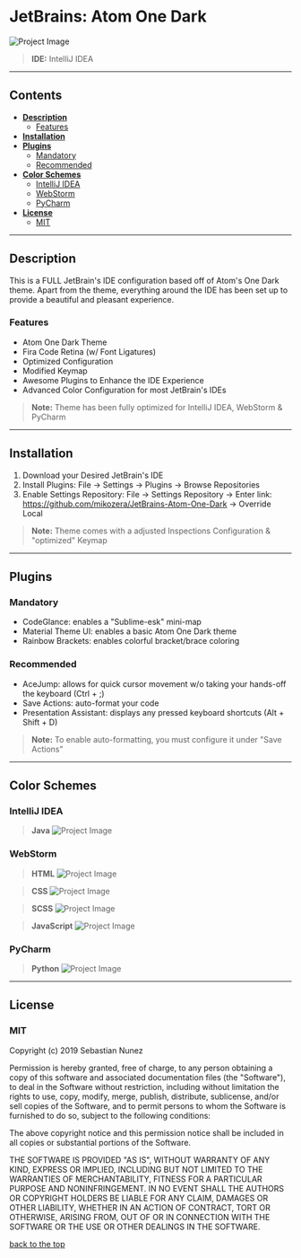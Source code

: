 # JetBrains: Atom One Dark

![Project Image](https://lh3.googleusercontent.com/Jur6OkU-NCzGUConr_g9244Za1Eehvj_rZ3seiNA7Jf1K2i3N8zHA7vm1H19t-vxTFPYKP5taDs70W3kt2eKCeu7NlK00uf25Tc-wg=w1918-h998-rw-no)

> **IDE:** IntelliJ IDEA

---

## **Contents**

- [**Description**](#description)
  - [Features](#features)
- [**Installation**](#installation)
- [**Plugins**](#plugins)
  - [Mandatory](#mandatory)
  - [Recommended](#recommended)
- [**Color Schemes**](#color-schemes)
  - [IntelliJ IDEA](#intellij-idea)
  - [WebStorm](#webstorm)
  - [PyCharm](#pycharm)
- [**License**](#license)
  - [MIT](#mit)
  
---

## **Description**
This is a FULL JetBrain's IDE configuration based off of Atom's One Dark theme. Apart from the theme, everything around the IDE has been set up to provide a beautiful and pleasant experience. 

### Features
- Atom One Dark Theme
- Fira Code Retina (w/ Font Ligatures)
- Optimized Configuration
- Modified Keymap
- Awesome Plugins to Enhance the IDE Experience 
- Advanced Color Configuration for most JetBrain's IDEs

> **Note:** Theme has been fully optimized for IntelliJ IDEA, WebStorm & PyCharm

---

## **Installation**
1. Download your Desired JetBrain's IDE
2. Install Plugins: File -> Settings -> Plugins -> Browse Repositories 
3. Enable Settings Repository: File -> Settings Repository -> Enter link: https://github.com/mikozera/JetBrains-Atom-One-Dark -> Override Local 

> **Note:** Theme comes with a adjusted Inspections Configuration & "optimized" Keymap

---

## **Plugins**

### Mandatory
- CodeGlance: enables a "Sublime-esk" mini-map
- Material Theme UI: enables a basic Atom One Dark theme
- Rainbow Brackets: enables colorful bracket/brace coloring

### Recommended
- AceJump: allows for quick cursor movement w/o taking your hands-off the keyboard (Ctrl + ;)
- Save Actions: auto-format your code 
- Presentation Assistant: displays any pressed keyboard shortcuts (Alt + Shift + D)

> **Note:** To enable auto-formatting, you must configure it under "Save Actions"

---

## **Color Schemes**

### IntelliJ IDEA
> **Java** 
![Project Image](https://lh3.googleusercontent.com/0ImVOMRfCfgchrdLOrvv7HWsn8pN1SVklJ4bVf3Of_W9l5BZBvCM0lEFOzw2tKMQ05fOv2yL1ufVv84vBnyH5fQnuH7cUKFiaAekVw=w1920-h985-rw-no)


### WebStorm
> **HTML**
![Project Image](https://lh3.googleusercontent.com/Qs0rLKz_ZRkWKcfbHHin-QaI7Zl4jo8Bq2FjCoQJk876L3dHYdNHL9Vji2w3xEy0z6fPCgO4R7YEQkP_CucpjkISmjVlYFjGM-vy=w1920-h999-rw-no)

> **CSS**
![Project Image](https://lh3.googleusercontent.com/zTl4gOrEVmYPRwRSc7KCueHk6U-M2TsB5OWn6ly4IZJioIUaUPO2utQsiU_QT3vFrOGHI1ol7K3TxyCJR9WimtEwaaIhHX3YoAsf=w1920-h996-rw-no)

> **SCSS** 
![Project Image](https://lh3.googleusercontent.com/R6zE9xQVCkSSRP6gyOAgOIpt-RJCk5UoaLIpvdKSFrJPAs87RjMV8lVoyVwDd3qA5h3xBJ-vG2TI4F13slW_p45CwICHauWJk9zn=w1920-h993-rw-no)

> **JavaScript** 
![Project Image](https://lh3.googleusercontent.com/3FHr_IdAdmbidTFYNf5W1JpRqrH5pLivomqDX0wumEcx-rHEiNcHEkwbJKtq5FPd7q4DEoeOwMQvsjd9LaBYdr4uxbBzYcE0UC8g=w1920-h995-rw-no)


### PyCharm
> **Python**
![Project Image](https://lh3.googleusercontent.com/rtYgTLai68zKEhjkgnaXTwSnGnA2bR_gLEr0Fu3kywYlom4eug49SKbHADYRp6uSk5a5-E_gYwv3QCAAUFC-jziILeOd4lq_WOGI=w1920-h989-rw-no)
 

---
## **License**

### MIT

Copyright (c) 2019 Sebastian Nunez

Permission is hereby granted, free of charge, to any person obtaining a copy
of this software and associated documentation files (the "Software"), to deal
in the Software without restriction, including without limitation the rights
to use, copy, modify, merge, publish, distribute, sublicense, and/or sell
copies of the Software, and to permit persons to whom the Software is
furnished to do so, subject to the following conditions:

The above copyright notice and this permission notice shall be included in all
copies or substantial portions of the Software.

THE SOFTWARE IS PROVIDED "AS IS", WITHOUT WARRANTY OF ANY KIND, EXPRESS OR
IMPLIED, INCLUDING BUT NOT LIMITED TO THE WARRANTIES OF MERCHANTABILITY,
FITNESS FOR A PARTICULAR PURPOSE AND NONINFRINGEMENT. IN NO EVENT SHALL THE
AUTHORS OR COPYRIGHT HOLDERS BE LIABLE FOR ANY CLAIM, DAMAGES OR OTHER
LIABILITY, WHETHER IN AN ACTION OF CONTRACT, TORT OR OTHERWISE, ARISING FROM,
OUT OF OR IN CONNECTION WITH THE SOFTWARE OR THE USE OR OTHER DEALINGS IN THE
SOFTWARE.

[back to the top](#jetbrains-atom-one-dark)
